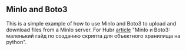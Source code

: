 ## MinIo and Boto3

This is a simple example of how to use MinIo and Boto3 to upload and download files from a MinIo server.
For Hubr [article](https://habr.com/ru/articles/836814/) "MinIo и Boto3: маленький гайд по созданию скрипта для объектного хранилища на python".
